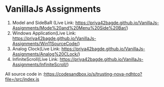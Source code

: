 # VanillaJs Assignments

1. Model and SideBaR (Live Link: https://priya42bagde.github.io/VanillaJs-Assignments/Mode%20and%20Menu%20Side%20Bar/)
2. Windows Application(Live Link: https://priya42bagde.github.io/VanillaJs-Assignments/Win11SourceCode/)
3. Analog Clock(Live Link: https://priya42bagde.github.io/VanillaJs-Assignments/Analog%20CLock/)
4. InfiniteScroll(Live Link: https://priya42bagde.github.io/VanillaJs-Assignments/InfiniteScroll/)


All source code in :https://codesandbox.io/s/trusting-nova-ndhtco?file=/src/index.js

